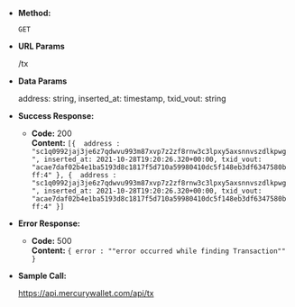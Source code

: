 * **Method:**
  
  `GET`
  
*  **URL Params**

   /tx

* **Data Params**

  address: string,
  inserted_at: timestamp,
  txid_vout: string

* **Success Response:**

  * **Code:** 200 <br />
    **Content:** `[{ 
    address : "sc1q0992jaj3je6z7qdwvu993m87xvp7z2zf8rnw3c3lpxy5axsnnvszdlkpwg",
    inserted_at: 2021-10-28T19:20:26.320+00:00,
    txid_vout: "acae7daf02b4e1ba5193d8c1817f5d710a59980410dc5f148eb3df6347580bff:4"
    }, { 
    address : "sc1q0992jaj3je6z7qdwvu993m87xvp7z2zf8rnw3c3lpxy5axsnnvszdlkpwg",
    inserted_at: 2021-10-28T19:20:26.320+00:00,
    txid_vout: "acae7daf02b4e1ba5193d8c1817f5d710a59980410dc5f148eb3df6347580bff:4"
    }]`
 
* **Error Response:**

  * **Code:** 500 <br />
    **Content:** `{ error : ""error occurred while finding Transaction"" }`


* **Sample Call:**

  https://api.mercurywallet.com/api/tx
